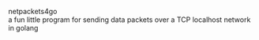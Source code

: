 netpackets4go<br>a fun little program for sending data packets over a TCP localhost network in golang

